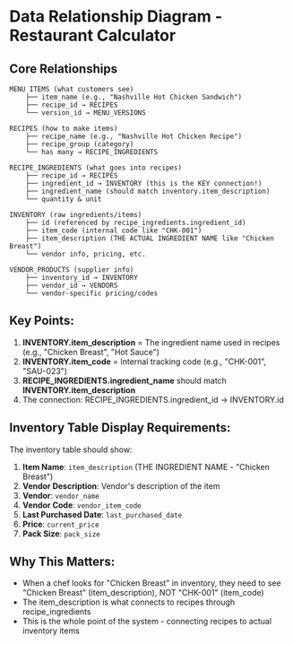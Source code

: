 # Data Relationship Diagram - Restaurant Calculator

## Core Relationships

```
MENU ITEMS (what customers see)
    ├── item_name (e.g., "Nashville Hot Chicken Sandwich")
    ├── recipe_id → RECIPES
    └── version_id → MENU_VERSIONS

RECIPES (how to make items)
    ├── recipe_name (e.g., "Nashville Hot Chicken Recipe")
    ├── recipe_group (category)
    └── has many → RECIPE_INGREDIENTS

RECIPE_INGREDIENTS (what goes into recipes)
    ├── recipe_id → RECIPES
    ├── ingredient_id → INVENTORY (this is the KEY connection!)
    ├── ingredient_name (should match inventory.item_description)
    └── quantity & unit

INVENTORY (raw ingredients/items)
    ├── id (referenced by recipe_ingredients.ingredient_id)
    ├── item_code (internal code like "CHK-001")
    ├── item_description (THE ACTUAL INGREDIENT NAME like "Chicken Breast")
    └── vendor info, pricing, etc.

VENDOR_PRODUCTS (supplier info)
    ├── inventory_id → INVENTORY
    ├── vendor_id → VENDORS
    └── vendor-specific pricing/codes
```

## Key Points:

1. **INVENTORY.item_description** = The ingredient name used in recipes (e.g., "Chicken Breast", "Hot Sauce")
2. **INVENTORY.item_code** = Internal tracking code (e.g., "CHK-001", "SAU-023")
3. **RECIPE_INGREDIENTS.ingredient_name** should match **INVENTORY.item_description**
4. The connection: RECIPE_INGREDIENTS.ingredient_id → INVENTORY.id

## Inventory Table Display Requirements:

The inventory table should show:
1. **Item Name**: `item_description` (THE INGREDIENT NAME - "Chicken Breast")
2. **Vendor Description**: Vendor's description of the item
3. **Vendor**: `vendor_name` 
4. **Vendor Code**: `vendor_item_code`
5. **Last Purchased Date**: `last_purchased_date`
6. **Price**: `current_price`
7. **Pack Size**: `pack_size`

## Why This Matters:

- When a chef looks for "Chicken Breast" in inventory, they need to see "Chicken Breast" (item_description), NOT "CHK-001" (item_code)
- The item_description is what connects to recipes through recipe_ingredients
- This is the whole point of the system - connecting recipes to actual inventory items